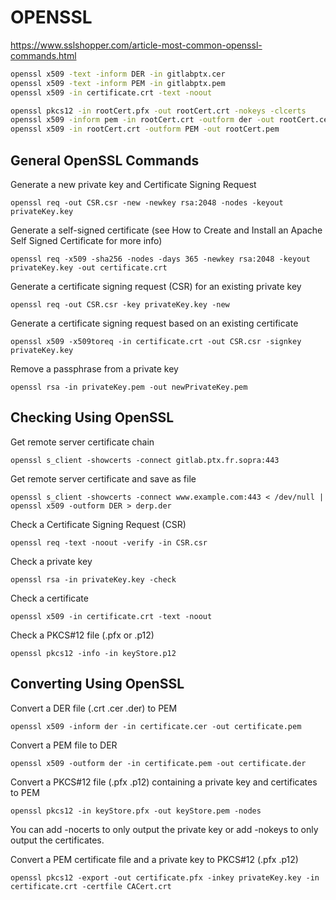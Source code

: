 # OPENSSL

https://www.sslshopper.com/article-most-common-openssl-commands.html

```sh
openssl x509 -text -inform DER -in gitlabptx.cer
openssl x509 -text -inform PEM -in gitlabptx.pem
openssl x509 -in certificate.crt -text -noout
```

```sh
openssl pkcs12 -in rootCert.pfx -out rootCert.crt -nokeys -clcerts
openssl x509 -inform pem -in rootCert.crt -outform der -out rootCert.cer
openssl x509 -in rootCert.crt -outform PEM -out rootCert.pem
```

## General OpenSSL Commands

Generate a new private key and Certificate Signing Request

`openssl req -out CSR.csr -new -newkey rsa:2048 -nodes -keyout privateKey.key`

Generate a self-signed certificate (see How to Create and Install an Apache Self Signed Certificate for more info)

`openssl req -x509 -sha256 -nodes -days 365 -newkey rsa:2048 -keyout privateKey.key -out certificate.crt`

Generate a certificate signing request (CSR) for an existing private key

`openssl req -out CSR.csr -key privateKey.key -new`

Generate a certificate signing request based on an existing certificate

`openssl x509 -x509toreq -in certificate.crt -out CSR.csr -signkey privateKey.key`

Remove a passphrase from a private key

`openssl rsa -in privateKey.pem -out newPrivateKey.pem`

## Checking Using OpenSSL

Get remote server certificate chain

`openssl s_client -showcerts -connect gitlab.ptx.fr.sopra:443`

Get remote server certificate and save as file 

`openssl s_client -showcerts -connect www.example.com:443 < /dev/null | openssl x509 -outform DER > derp.der`

Check a Certificate Signing Request (CSR)

`openssl req -text -noout -verify -in CSR.csr`

Check a private key

`openssl rsa -in privateKey.key -check`

Check a certificate

`openssl x509 -in certificate.crt -text -noout`

Check a PKCS#12 file (.pfx or .p12)

`openssl pkcs12 -info -in keyStore.p12`

## Converting Using OpenSSL

Convert a DER file (.crt .cer .der) to PEM

`openssl x509 -inform der -in certificate.cer -out certificate.pem`

Convert a PEM file to DER

`openssl x509 -outform der -in certificate.pem -out certificate.der`

Convert a PKCS#12 file (.pfx .p12) containing a private key and certificates to PEM

`openssl pkcs12 -in keyStore.pfx -out keyStore.pem -nodes`

You can add -nocerts to only output the private key or add -nokeys to only output the certificates.

Convert a PEM certificate file and a private key to PKCS#12 (.pfx .p12)

`openssl pkcs12 -export -out certificate.pfx -inkey privateKey.key -in certificate.crt -certfile CACert.crt`
